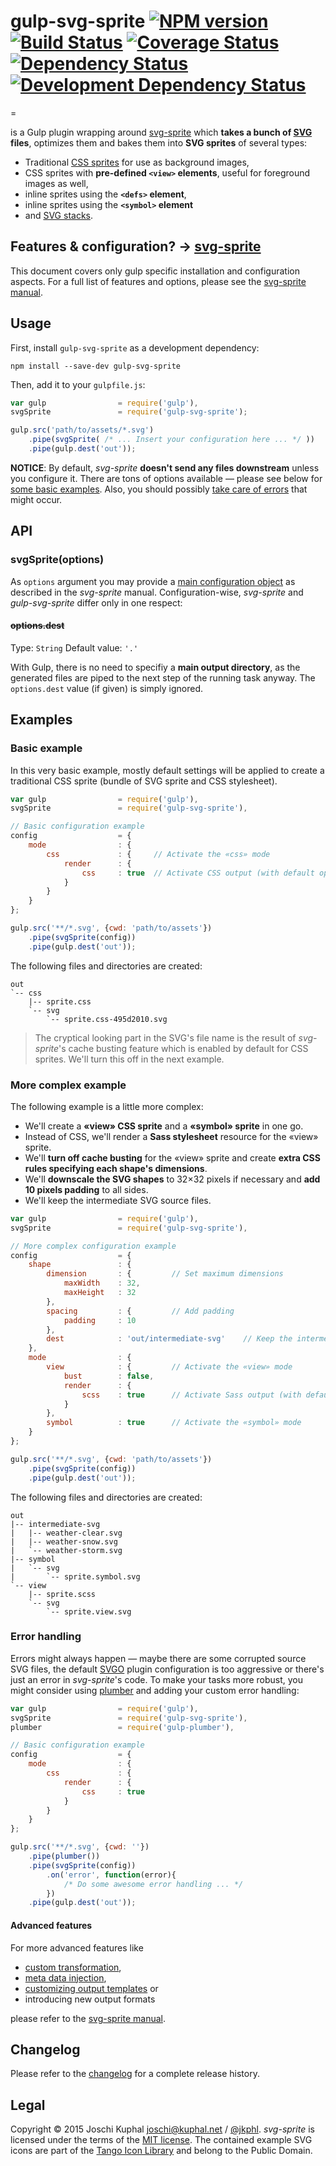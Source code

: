 # gulp-svg-sprite [![NPM version][npm-image]][npm-url] [![Build Status][travis-image]][travis-url]  [![Coverage Status][coveralls-image]][coveralls-url] [![Dependency Status][depstat-image]][depstat-url] [![Development Dependency Status][devdepstat-image]][devdepstat-url]
=

is a Gulp plugin wrapping around [svg-sprite](https://github.com/jkphl/svg-sprite) which **takes a bunch of [SVG](http://www.w3.org/TR/SVG/) files**, optimizes them and bakes them into **SVG sprites** of several types:

*	Traditional [CSS sprites](http://en.wikipedia.org/wiki/Sprite_(computer_graphics)#Sprites_by_CSS) for use as background images,
*	CSS sprites with **pre-defined `<view>` elements**, useful for foreground images as well,
*	inline sprites using the **`<defs>` element**,
*	inline sprites using the **`<symbol>` element**
*	and [SVG stacks](http://simurai.com/blog/2012/04/02/svg-stacks/).


## Features & configuration? → [svg-sprite](https://github.com/jkphl/svg-sprite)

This document covers only gulp specific installation and configuration aspects. For a full list of features and options, please see the [svg-sprite manual](https://github.com/jkphl/svg-sprite).


## Usage

First, install `gulp-svg-sprite` as a development dependency:

```shell
npm install --save-dev gulp-svg-sprite
```

Then, add it to your `gulpfile.js`:

```javascript
var gulp				= require('gulp'),
svgSprite				= require('gulp-svg-sprite');

gulp.src('path/to/assets/*.svg')
	.pipe(svgSprite( /* ... Insert your configuration here ... */ ))
	.pipe(gulp.dest('out'));
```

**NOTICE**: By default, *svg-sprite* **doesn't send any files downstream** unless you configure it. There are tons of options available — please see below for [some basic examples](#basic-example). Also, you should possibly [take care of errors](#error-handling) that might occur.


## API


### svgSprite(options)

As `options` argument you may provide a [main configuration object](https://github.com/jkphl/svg-sprite/blob/master/docs/configuration.md) as described in the *svg-sprite* manual. Configuration-wise, *svg-sprite* and *gulp-svg-sprite* differ only in one respect:

#### ~~options.dest~~

Type: `String`
Default value: `'.'`

With Gulp, there is no need to specifiy a **main output directory**, as the generated files are piped to the next step of the running task anyway. The `options.dest` value (if given) is simply ignored.


## Examples


### Basic example

In this very basic example, mostly default settings will be applied to create a traditional CSS sprite (bundle of SVG sprite and CSS stylesheet).

```javascript
var gulp				= require('gulp'),
svgSprite				= require('gulp-svg-sprite'),

// Basic configuration example
config					= {
	mode				: {
		css				: {		// Activate the «css» mode
			render		: {
				css		: true	// Activate CSS output (with default options)
			}
		}
	}
};

gulp.src('**/*.svg', {cwd: 'path/to/assets'})
	.pipe(svgSprite(config))
	.pipe(gulp.dest('out'));
```

The following files and directories are created:

```
out
`-- css
    |-- sprite.css
    `-- svg
        `-- sprite.css-495d2010.svg
```

> The cryptical looking part in the SVG's file name is the result of *svg-sprite*'s cache busting feature which is enabled by default for CSS sprites. We'll turn this off in the next example.


### More complex example

The following example is a little more complex:

* We'll create a **«view» CSS sprite** and a **«symbol» sprite** in one go.
* Instead of CSS, we'll render a **Sass stylesheet** resource for the «view» sprite.
* We'll **turn off cache busting** for the «view» sprite and create **extra CSS rules specifying each shape's dimensions**.
* We'll **downscale the SVG shapes** to 32×32 pixels if necessary and **add 10 pixels padding** to all sides.
* We'll keep the intermediate SVG source files.

```javascript
var gulp				= require('gulp'),
svgSprite				= require('gulp-svg-sprite'),

// More complex configuration example
config					= {
	shape				: {
		dimension		: {			// Set maximum dimensions
			maxWidth	: 32,
			maxHeight	: 32
		},
		spacing			: {			// Add padding
			padding		: 10
		},
		dest			: 'out/intermediate-svg'	// Keep the intermediate files
	},
	mode				: {
		view			: {			// Activate the «view» mode
			bust		: false,
			render		: {
				scss	: true		// Activate Sass output (with default options)
			}
		},
		symbol			: true		// Activate the «symbol» mode
	}
};

gulp.src('**/*.svg', {cwd: 'path/to/assets'})
	.pipe(svgSprite(config))
	.pipe(gulp.dest('out'));
```

The following files and directories are created:

```
out
|-- intermediate-svg
|   |-- weather-clear.svg
|   |-- weather-snow.svg
|   `-- weather-storm.svg
|-- symbol
|   `-- svg
|       `-- sprite.symbol.svg
`-- view
    |-- sprite.scss
    `-- svg
        `-- sprite.view.svg
```

### Error handling

Errors might always happen — maybe there are some corrupted source SVG files, the default [SVGO](https://github.com/svg/svgo) plugin configuration is too aggressive or there's just an error in *svg-sprite*'s code. To make your tasks more robust, you might consider using [plumber](https://github.com/floatdrop/gulp-plumber) and adding your custom error handling:

```javascript
var gulp				= require('gulp'),
svgSprite				= require('gulp-svg-sprite'),
plumber					= require('gulp-plumber'),

// Basic configuration example
config					= {
	mode				: {
		css				: {
			render		: {
				css		: true
			}
		}
	}
};

gulp.src('**/*.svg', {cwd: ''})
	.pipe(plumber())
	.pipe(svgSprite(config))
		.on('error', function(error){
			/* Do some awesome error handling ... */
		})
	.pipe(gulp.dest('out'));
```


#### Advanced features

For more advanced features like

*	[custom transformation](https://github.com/jkphl/svg-sprite/blob/master/docs/configuration.md#svg-transformations),
*	[meta data injection](https://github.com/jkphl/svg-sprite/blob/master/docs/meta-data.md),
*	[customizing output templates](https://github.com/jkphl/svg-sprite/blob/master/docs/templating.md) or
*	introducing new output formats

please refer to the [svg-sprite manual](https://github.com/jkphl/svg-sprite).


Changelog
---------

Please refer to the [changelog](CHANGELOG.md) for a complete release history.


Legal
-----
Copyright © 2015 Joschi Kuphal <joschi@kuphal.net> / [@jkphl](https://twitter.com/jkphl). *svg-sprite* is licensed under the terms of the [MIT license](LICENSE.txt). The contained example SVG icons are part of the [Tango Icon Library](http://tango.freedesktop.org/Tango_Icon_Library) and belong to the Public Domain.


[npm-url]: https://npmjs.org/package/gulp-svg-sprite
[npm-image]: https://badge.fury.io/js/gulp-svg-sprite.png

[travis-url]: http://travis-ci.org/jkphl/gulp-svg-sprite
[travis-image]: https://secure.travis-ci.org/jkphl/gulp-svg-sprite.png

[coveralls-url]: https://coveralls.io/r/jkphl/gulp-svg-sprite
[coveralls-image]: https://img.shields.io/coveralls/jkphl/gulp-svg-sprite.svg

[depstat-url]: https://david-dm.org/jkphl/gulp-svg-sprite
[depstat-image]: https://david-dm.org/jkphl/gulp-svg-sprite.svg
[devdepstat-url]: https://david-dm.org/jkphl/gulp-svg-sprite#info=devDependencies
[devdepstat-image]: https://david-dm.org/jkphl/gulp-svg-sprite/dev-status.svg